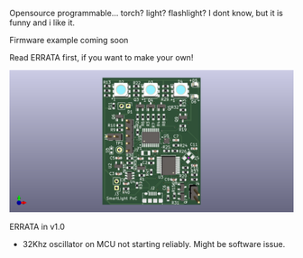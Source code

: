 Opensource programmable... torch? light? flashlight? I dont know, but it is funny and i like it.

Firmware example coming soon

Read ERRATA first, if you want to make your own!

![v1 prototype](https://github.com/nuclearcat/opensourcetorch/blob/master/SMARTLIGHT.png?raw=true)

ERRATA in v1.0   
* 32Khz oscillator on MCU not starting reliably. Might be software issue.
  
